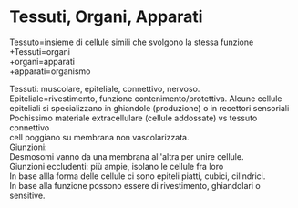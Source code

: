 # Tessuti, Organi, Apparati
Tessuto=insieme di cellule simili che svolgono la stessa funzione  
+Tessuti=organi  
+organi=apparati  
+apparati=organismo  
  
Tessuti: muscolare, epiteliale, connettivo, nervoso.  
Epiteliale=rivestimento, funzione contenimento/protettiva. Alcune cellule   
		epiteliali si specializzano in ghiandole (produzione) o in recettori sensoriali  
		Pochissimo materiale extracellulare (cellule addossate) vs tessuto connettivo  
		cell poggiano su membrana non vascolarizzata.  
		Giunzioni:  
		Desmosomi vanno da una membrana all'altra per unire cellule.  
		Giunzioni eccludenti: più ampie, isolano le cellule fra loro  
		In base allla forma delle cellule ci sono epiteli piatti, cubici, cilindrici.  
		In base alla funzione possono essere di rivestimento, ghiandolari o sensitive.  
